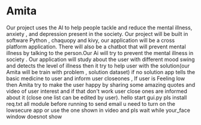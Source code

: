 # Amita
Our project uses the AI to help people tackle and reduce the mental illness, anxiety , and depression present in the society. Our project will be built in software Python , chaquopy and kivy, our application   will be a cross platform application. There will also be a chatbot that will prevent mental illness by talking to the person.Our  Ai will   try to prevent the mental illness in society . Our application will study about the user with different mood swing and detects the level of illness then it try to help user with the solution(our Amita will be train with problem , solution dataset) if no solution app tells the basic medicine to user and inform user closeones , If user is Feeling low then Amita try to make the user happy by sharing some amazing quotes and video of  user interest and if that don't work user close ones are informed about it (close one list can be edited by user). 
hello start gui.py 
pls install req.txt all module before running
to send email u need to turn on the lowsecure app
or use the one shown in video
and pls wait while your_face window doesnot show

